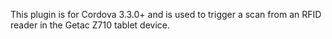 This plugin is for Cordova 3.3.0+ and is used to trigger a scan from an RFID reader in the Getac Z710 tablet device.